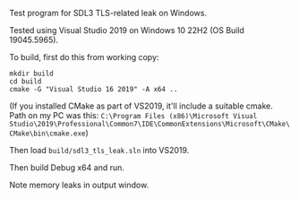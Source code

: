 Test program for SDL3 TLS-related leak on Windows.

Tested using Visual Studio 2019 on Windows 10 22H2 (OS Build
19045.5965).

To build, first do this from working copy:

    mkdir build
	cd build
	cmake -G "Visual Studio 16 2019" -A x64 ..
	
(If you installed CMake as part of VS2019, it'll include a suitable
cmake. Path on my PC was this: `C:\Program Files (x86)\Microsoft
Visual
Studio\2019\Professional\Common7\IDE\CommonExtensions\Microsoft\CMake\CMake\bin\cmake.exe`)
	
Then load `build/sdl3_tls_leak.sln` into VS2019.

Then build Debug x64 and run.

Note memory leaks in output window.

